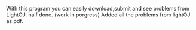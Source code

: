 With this program you can easily download,submit and see problems from LightOJ. half done.
(work in porgress)
Added all the problems from lightOJ as pdf.
